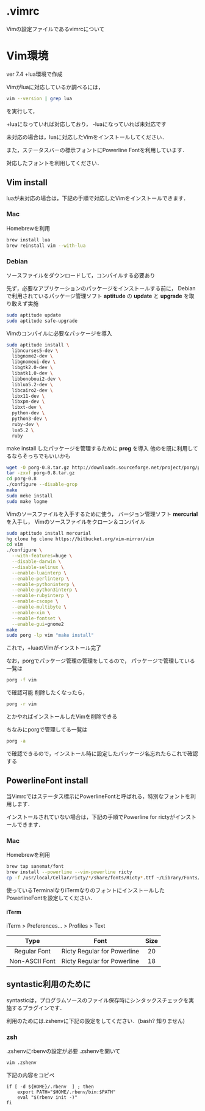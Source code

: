 .vimrc
======
Vimの設定ファイルであるvimrcについて

# Vim環境

ver 7.4 +lua環境で作成

Vimがluaに対応しているか調べるには，

```zsh
vim --version | grep lua
```
を実行して，

+luaになっていれば対応しており，
-luaになっていれば未対応です

未対応の場合は，luaに対応したVimをインストールしてください．

また，ステータスバーの標示フォントにPowerline Fontを利用しています．

対応したフォントを利用してください．

## Vim install
luaが未対応の場合は，下記の手順で対応したVimをインストールできます．

### Mac
Homebrewを利用

```zsh
brew install lua
brew reinstall vim --with-lua
```

### Debian
ソースファイルをダウンロードして，コンパイルする必要あり

先ず，必要なアプリケーションのパッケージをインストールする前に，
Debianで利用されているパッケージ管理ソフト **aptitude** の
**update** と **upgrade** を取り敢えず実施

```zsh
sudo aptitude update
sudo aptitude safe-upgrade
```

Vimのコンパイルに必要なパッケージを導入

```zsh
sudo aptitude install \
  libncurses5-dev \
  libgnome2-dev \
  libgnomeui-dev \
  libgtk2.0-dev \
  libatk1.0-dev \
  libbonoboui2-dev \
  liblua5.2-dev \
  libcairo2-dev \
  libx11-dev \
  libxpm-dev \
  libxt-dev \
  python-dev \
  python3-dev \
  ruby-dev \
  lua5.2 \
  ruby
```

make install したパッケージを管理するために **prog** を導入
他のを既に利用してるならそっちでもいいかも

```zsh
wget -O porg-0.8.tar.gz http://downloads.sourceforge.net/project/porg/porg-0.8.tar.gz\?r\=http%3A%2F%2Fsourceforge.net%2Fprojects%2Fporg%2Ffiles%2F\&ts\=1445657533\&use_mirror\=jaist
tar -zxvf porg-0.8.tar.gz
cd porg-0.8
./configure --disable-grop
make
sudo meke install
sudo make logme
```

Vimのソースファイルを入手するために使う，
バージョン管理ソフト **mercurial** を入手し，
Vimのソースファイルをクローン＆コンパイル

```zsh
sudo aptitude install mercurial
hg clone hg clone https://bitbucket.org/vim-mirror/vim
cd vim
./configure \
  --with-features=huge \
  --disable-darwin \
  --disable-selinux \
  --enable-luainterp \
  --enable-perlinterp \
  --enable-pythoninterp \
  --enable-python3interp \
  --enable-rubyinterp \
  --enable-cscope \
  --enable-multibyte \
  --enable-xim \
  --enable-fontset \
  --enable-gui=gnome2
make
sudo porg -lp vim "make install"
```

これで，+luaのVimがインストール完了

なお，porgでパッケージ管理の管理をしてるので，
パッケージで管理している一覧は

```zsh
porg -f vim
```

で確認可能
削除したくなったら，

```zsh
porg -r vim
```

とかやればインストールしたVimを削除できる

ちなみにporgで管理してる一覧は

```zsh
porg -a
```

で確認できるので，インストール時に設定したパッケージ名忘れたらこれで確認する

## PowerlineFont install
当Vimrcではステータス標示にPowerlineFontと呼ばれる，特別なフォントを利用します．

インストールされていない場合は，下記の手順でPowerline for rictyがインストールできます．

### Mac
Homebrewを利用

```zsh
brew tap sanemat/font
brew install --powerline --vim-powerline ricty
cp -f /usr/local/Cellar/ricty/*/share/fonts/Ricty*.ttf ~/Library/Fonts/
```

使っているTerminalなりiTermなりのフォントにインストールしたPowerlineFontを設定してください．
#### iTerm
iTerm > Preferences... > Profiles > Text

|Type|Font|Size|
|:---:|:---:|:---:|
|Regular Font|Ricty Regular for Powerline|20|
|Non-ASCII Font|Ricty Regular for Powerline|18|

## syntastic利用のために
syntasticは，プログラムソースのファイル保存時にシンタックスチェックを実施するプラグインです．

利用のためには.zshenvに下記の設定をしてください．(bash? 知りません)
### zsh
.zshenvにrbenvの設定が必要
.zshenvを開いて

```zsh
vim .zshenv
```
下記の内容をコピペ

```vim
if [ -d ${HOME}/.rbenv  ] ; then
    export PATH="$HOME/.rbenv/bin:$PATH"
    eval "$(rbenv init -)"
fi
```
